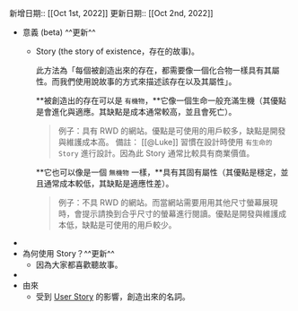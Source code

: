 新增日期:: [[Oct 1st, 2022]]
更新日期:: [[Oct 2nd, 2022]]

- 意義 (beta) ^^更新^^
	- Story (the story of existence，存在的故事)。
	  
	  此方法為「每個被創造出來的存在，都需要像一個化合物一樣具有其屬性。而我們使用說故事的方式來描述該存在以及其屬性」。
	  
	  **被創造出的存在可以是 `有機物`，**它像一個生命一般充滿生機（其優點是會進化與適應。其缺點是成本通常較高，並且會死亡）。
	  >例子：具有 RWD 的網站。優點是可使用的用戶較多，缺點是開發與維護成本高。
	  >備註： [[@Luke]] 習慣在設計時使用 `有生命的 Story` 進行設計。因為此 Story 通常比較具有商業價值。
	   
	  **它也可以像是一個 `無機物` 一樣，**具有其固有屬性（其優點是穩定，並且通常成本較低，其缺點是適應性差）。
	  >例子：不具 RWD 的網站。而當網站需要用用其他尺寸螢幕展現時，會提示請換到合乎尺寸的螢幕進行閱讀。優點是開發與維護成本低，缺點是可使用的用戶較少。
-
- 為何使用 Story？^^更新^^
	- 因為大家都喜歡聽故事。
-
- 由來
	- 受到 [User Story](https://en.wikipedia.org/wiki/User_story) 的影響，創造出來的名詞。